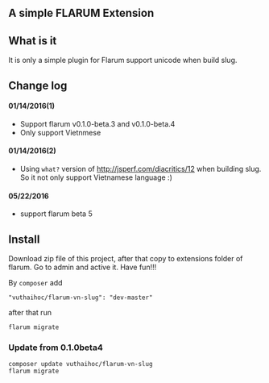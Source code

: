 ## A simple FLARUM Extension
    
## What is it

It is only a simple plugin for Flarum support unicode when build slug.

## Change log

#### 01/14/2016(1)

* Support flarum v0.1.0-beta.3 and v0.1.0-beta.4
* Only support Vietnmese

#### 01/14/2016(2)

* Using `what?` version of http://jsperf.com/diacritics/12 when building slug. So it not only support Vietnamese language :)

#### 05/22/2016

* support flarum beta 5

## Install

Download zip file of this project, after that copy to extensions folder of flarum. Go to
 admin and active it. Have fun!!!
 
By `composer` add

    "vuthaihoc/flarum-vn-slug": "dev-master"
    
after that run

    flarum migrate

### Update from 0.1.0beta4

    composer update vuthaihoc/flarum-vn-slug
    flarum migrate
    
    
 
